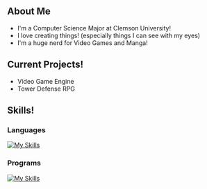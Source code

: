 ## About Me
* I'm a Computer Science Major at Clemson University!
* I love creating things! (especially things I can see with my eyes)
* I'm a huge nerd for Video Games and Manga!

## Current Projects!
* Video Game Engine
* Tower Defense RPG

## Skills!
### Languages
[![My Skills](https://skillicons.dev/icons?i=cpp,cs,c,java,matlab)](https://skillicons.dev)
### Programs
[![My Skills](https://skillicons.dev/icons?i=visualstudio,vscode,unity,blender,ae,ps,pr,wordpress)](https://skillicons.dev)
